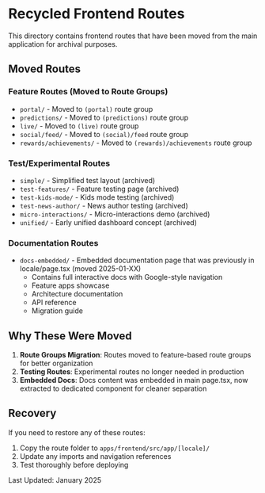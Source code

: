 
# Recycled Frontend Routes

This directory contains frontend routes that have been moved from the main application for archival purposes.

## Moved Routes

### Feature Routes (Moved to Route Groups)
- `portal/` - Moved to `(portal)` route group
- `predictions/` - Moved to `(predictions)` route group
- `live/` - Moved to `(live)` route group
- `social/feed/` - Moved to `(social)/feed` route group
- `rewards/achievements/` - Moved to `(rewards)/achievements` route group

### Test/Experimental Routes
- `simple/` - Simplified test layout (archived)
- `test-features/` - Feature testing page (archived)
- `test-kids-mode/` - Kids mode testing (archived)
- `test-news-author/` - News author testing (archived)
- `micro-interactions/` - Micro-interactions demo (archived)
- `unified/` - Early unified dashboard concept (archived)

### Documentation Routes
- `docs-embedded/` - Embedded documentation page that was previously in locale/page.tsx (moved 2025-01-XX)
  - Contains full interactive docs with Google-style navigation
  - Feature apps showcase
  - Architecture documentation
  - API reference
  - Migration guide

## Why These Were Moved

1. **Route Groups Migration**: Routes moved to feature-based route groups for better organization
2. **Testing Routes**: Experimental routes no longer needed in production
3. **Embedded Docs**: Docs content was embedded in main page.tsx, now extracted to dedicated component for cleaner separation

## Recovery

If you need to restore any of these routes:
1. Copy the route folder to `apps/frontend/src/app/[locale]/`
2. Update any imports and navigation references
3. Test thoroughly before deploying

Last Updated: January 2025

